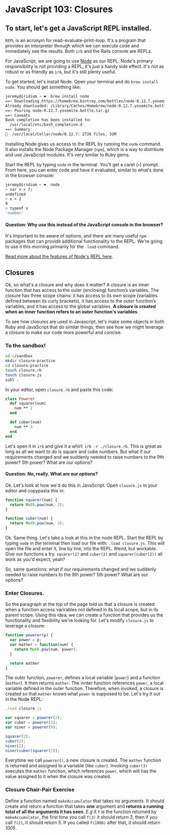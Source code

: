 # JavaScript 103: Closures

## To start, let's get a JavaScript REPL installed.
`REPL` is an acronym for read-evaluate-print-loop. It's a program that provides an interpreter through which we can execute code and immediately see the results. Both `irb` and the Rails console are REPLs.

For JavaScript, we are going to use [Node](https://nodejs.org/) as our REPL. Node's primary responsibility is not providing a REPL, it's just a handy side effect. It's not as robust or as friendly as `irb`, but it's still plenty useful.

To get started, let's install Node. Open your terminal and do `brew install node`. You should get something like:

```bash
jeremy@iridium ~ ❤  brew install node
==> Downloading https://homebrew.bintray.com/bottles/node-0.12.7.yosemite.bottle.tar.gz
Already downloaded: /Library/Caches/Homebrew/node-0.12.7.yosemite.bottle.tar.gz
==> Pouring node-0.12.7.yosemite.bottle.tar.gz
==> Caveats
Bash completion has been installed to:
  /usr/local/etc/bash_completion.d
==> Summary
🍺  /usr/local/Cellar/node/0.12.7: 2726 files, 31M
```

Installing Node gives us access to the REPL by running the `node` command. It also installs the Node Package Manager (`npm`), which is a way to distribute and use JavaScript modules. It's very similar to Ruby gems.

Start the REPL by typing `node` in the terminal. You'll get a caret (`>`) prompt. From here, you can enter code and have it evaluated, similar to what's done in the browser console:

```bash
jeremy@iridium ~ ❤  node
> var x = 7;
undefined
> x + 2
9
> typeof x
'number'
```

#### Question: Why use this instead of the JavaScript console in the browser?
It's important to be aware of options, and there are many useful `npm` packages that can provide additional functionality to the REPL. We're going to use it this morning primarily for the `.load` command.

[Read more about the features of Node's REPL here](https://nodejs.org/api/repl.html#repl_repl_features).

## Closures

Ok, so what's a closure and why does it matter? A closure is an inner function that has access to the outer (enclosing) function’s variables. The closure has three scope chains: it has access to its own scope (variables defined between its curly brackets), it has access to the outer function’s variables, and it has access to the global variables. __A _closure_ is created when an inner function refers to an outer function's variables.__

To see how closures are used in Javascript, let's make some objects in both Ruby and JavaScript that do similar things, then see how we might leverage a closure to make our code more powerful and concise.

### To the sandbox!

```bash
cd ~/sandbox
mkdir closure-practice
cd closure-practice
touch closure.rb
touch closure.js
subl .
```

In your editor, open `closure.rb` and paste this code:

```ruby
class Powerer
  def squarer(num)
    num ** 2
  end

  def cuber(num)
    num ** 3
  end
end
```

Let's open it in `irb` and give it a whirl: `irb -r ./closure.rb`. This is great as long as all we want to do is square and cube numbers. But what if our requirements changed and we suddenly needed to raise numbers to the 9th power? 5th power? What are our options?

#### Question: No, really. What are our options?

Ok. Let's look at how we'd do this in JavaScript. Open `closure.js` in your editor and copypasta this in:

```javascript
function squarer(num) {
  return Math.pow(num, 2);
}

function cuber(num) {
  return Math.pow(num, 3);
}
```

Ok. Same thing. Let's take a look at this in the node REPL. Start the REPL by typing `node` in the terminal then load our file with: `.load closure.js`. This will open the file and enter it, line by line, into the REPL. Weird, but workable. Give our functions a try. `squarer(2)` and `cuber(2)` and `squarer(cuber(2))` all work as you'd expect, yeah?

So, same questions: what if our requirements changed and we suddenly needed to raise numbers to the 9th power? 5th power? What are our options?

### Enter Closures.
So the paragraph at the top of the page told us that a closure is created when a function access varirables not defined in its local scope, but in its parent scope.  Using this idea, we can create a function that provides us the functionality and flexibility we're looking for. Let's modify `closure.js` to leverage a closure:

```javascript
function powerer(p) {
  var power = p;
  var mather = function(num) {
    return Math.pow(num, power);
  }

  return mather
}
```

The outer function, `powerer`, defines a local variable (`power`) and a function (`mather`). It then returns `mather`. The innter function references `power`, a local variable defined in the outer function. Therefore, when invoked, a closure is created so that `mather` knows what `power` is supposed to be. Let's try it out in the Node REPL:

```javascript
.load closure.js

var squarer = powerer(2);
var cuber = powerer(2);
var niner = powerer(9);

squarer(2);
cuber(2);
niner(2);
niner(cuber(squarer(2));
```

Everytime we call `powerer()`, a new closure is created. The `mather` function is returned and assigned to a variable (like `cuber`). Invoking `cuber(3)` executes the `mather` function, which references `power`, which will has the value assigned to it when the closure was created.

### Closure Chair-Pair Exercise

Define a function named `makeAccumulator` that takes no arguments. It should create and return a function that takes __one__ argument and __returns a running total of all the arguments it has seen__. _E.g_ if `f` is the function returned by `makeAccumulator`, the first time you call `f(3)` it should return _3_, then if you call `f(2)`, it should return _5_. If you called `f(1000)` after that, it should return _1005_.

